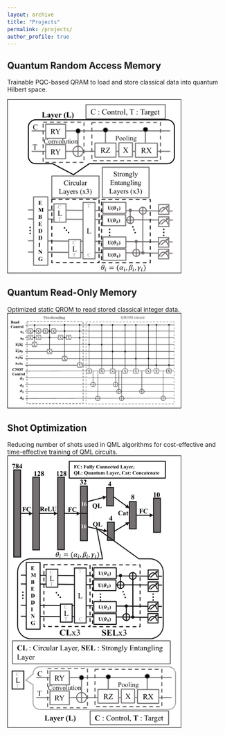 ```yaml
---
layout: archive
title: "Projects"
permalink: /projects/
author_profile: true
---
```


Quantum Random Access Memory
-----
Trainable PQC-based QRAM to load and store classical data into quantum Hilbert space.

<img src="/images/qram_pqc.png" alt="QRAM_PQC" width="400" style="border: 1px solid black;"/>

Quantum Read-Only Memory
-----
Optimized static QROM to read stored classical integer data. 
<br>
<img src="/images/optimized_qrom.png" alt="Opt_QROM" width="400" style="border: 1px solid black;"/>


Shot Optimization
-----
Reducing number of shots used in QML algorithms for cost-effective and time-effective training of QML circuits.
<img src="/images/shot_opt.png" alt="Shot_Opt" width="400" style="border: 1px solid black;"/>
<!-- {% include base_path %}

Quantum PUF
-----
Quantum hardware identification protocol via cloud service, using special quantum circuits as challenge noise characteristics as response.
<img src="/images/quantum_puf.png" alt="Quantum_PUF" width="400" style="border: 1px solid black;"/>


<!-- {% for post in site.projects %}
  {% include archive-single.html %}
{% endfor %} -->

